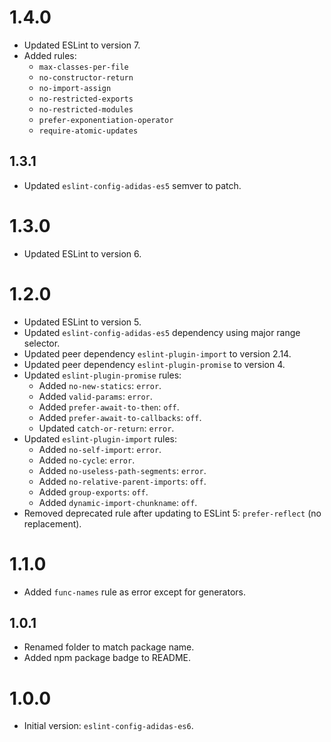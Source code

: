 # 1.4.0

- Updated ESLint to version 7.
- Added rules:
  - `max-classes-per-file`
  - `no-constructor-return`
  - `no-import-assign`
  - `no-restricted-exports`
  - `no-restricted-modules`
  - `prefer-exponentiation-operator`
  - `require-atomic-updates`

## 1.3.1

- Updated `eslint-config-adidas-es5` semver to patch.

# 1.3.0

- Updated ESLint to version 6.

# 1.2.0

- Updated ESLint to version 5.
- Updated `eslint-config-adidas-es5` dependency using major range selector.
- Updated peer dependency `eslint-plugin-import` to version 2.14.
- Updated peer dependency `eslint-plugin-promise` to version 4.
- Updated `eslint-plugin-promise` rules:
  - Added `no-new-statics`: `error`.
  - Added `valid-params`: `error`.
  - Added `prefer-await-to-then`: `off`.
  - Added `prefer-await-to-callbacks`: `off`.
  - Updated `catch-or-return`: `error`.
- Updated `eslint-plugin-import` rules:
  - Added `no-self-import`: `error`.
  - Added `no-cycle`: `error`.
  - Added `no-useless-path-segments`: `error`.
  - Added `no-relative-parent-imports`: `off`.
  - Added `group-exports`: `off`.
  - Added `dynamic-import-chunkname`: `off`.
- Removed deprecated rule after updating to ESLint 5: `prefer-reflect` (no replacement).

# 1.1.0

- Added `func-names` rule as error except for generators.

## 1.0.1

- Renamed folder to match package name.
- Added npm package badge to README.

# 1.0.0

- Initial version: `eslint-config-adidas-es6`.
